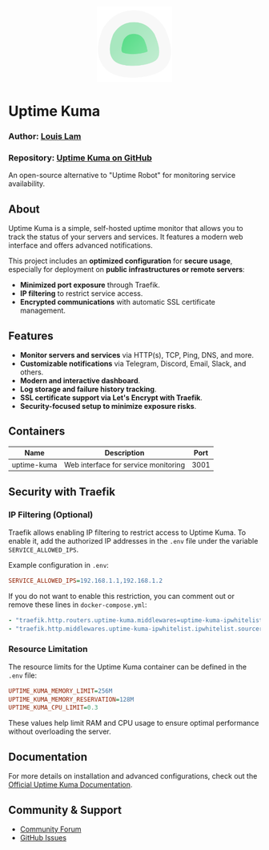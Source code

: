 <p align="center">
    <img src="https://raw.githubusercontent.com/louislam/uptime-kuma/master/public/icon.svg" width="150" alt="Uptime Kuma Logo" />
</p>

# Uptime Kuma

### Author: [Louis Lam](https://github.com/louislam)
### Repository: [Uptime Kuma on GitHub](https://github.com/louislam/uptime-kuma)

An open-source alternative to "Uptime Robot" for monitoring service availability.

## About

Uptime Kuma is a simple, self-hosted uptime monitor that allows you to track the status of your servers and services. It features a modern web interface and offers advanced notifications.

This project includes an **optimized configuration** for **secure usage**, especially for deployment on **public infrastructures or remote servers**:

- **Minimized port exposure** through Traefik.
- **IP filtering** to restrict service access.
- **Encrypted communications** with automatic SSL certificate management.

## Features

- **Monitor servers and services** via HTTP(s), TCP, Ping, DNS, and more.
- **Customizable notifications** via Telegram, Discord, Email, Slack, and others.
- **Modern and interactive dashboard**.
- **Log storage and failure history tracking**.
- **SSL certificate support via Let's Encrypt with Traefik**.
- **Security-focused setup to minimize exposure risks**.

## Containers

| Name         | Description                               | Port  |
|-------------|-----------------------------------------|------ |
| uptime-kuma | Web interface for service monitoring   | 3001  |

## Security with Traefik

### IP Filtering (Optional)

Traefik allows enabling IP filtering to restrict access to Uptime Kuma.
To enable it, add the authorized IP addresses in the `.env` file under the variable `SERVICE_ALLOWED_IPS`.

Example configuration in `.env`:
```ini
SERVICE_ALLOWED_IPS=192.168.1.1,192.168.1.2
```

If you do not want to enable this restriction, you can comment out or remove these lines in `docker-compose.yml`:
```yaml
- "traefik.http.routers.uptime-kuma.middlewares=uptime-kuma-ipwhitelist,security-headers"
- "traefik.http.middlewares.uptime-kuma-ipwhitelist.ipwhitelist.sourcerange=${SERVICE_ALLOWED_IPS}"
```

### Resource Limitation

The resource limits for the Uptime Kuma container can be defined in the `.env` file:
```ini
UPTIME_KUMA_MEMORY_LIMIT=256M
UPTIME_KUMA_MEMORY_RESERVATION=128M
UPTIME_KUMA_CPU_LIMIT=0.3
```
These values help limit RAM and CPU usage to ensure optimal performance without overloading the server.

## Documentation

For more details on installation and advanced configurations, check out the [Official Uptime Kuma Documentation](https://github.com/louislam/uptime-kuma/wiki).

## Community & Support

- [Community Forum](https://github.com/louislam/uptime-kuma/discussions)
- [GitHub Issues](https://github.com/louislam/uptime-kuma/issues)

